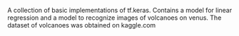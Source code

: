 A collection of basic implementations of tf.keras.
Contains a model for linear regression and a model to recognize images of volcanoes on venus. The dataset of volcanoes
was obtained on kaggle.com
